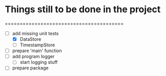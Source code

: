 # Things still to be done in the project
========================================

- [ ] add missing unit tests
    - [x] DataStore
    - [ ] TimestampStore
- [ ] prepare 'main' function
- [ ] add program logger
    - [ ] start logging stuff
- [ ] prepare package
